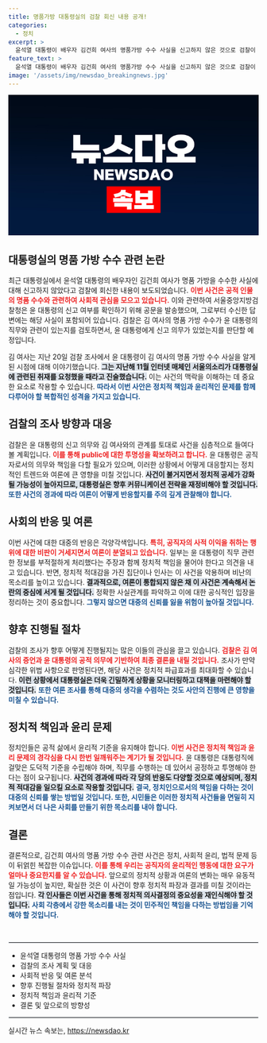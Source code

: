 ```yaml
---
title: 명품가방 대통령실의 검찰 회신 내용 공개!
categories:
  - 정치
excerpt: >
  윤석열 대통령이 배우자 김건희 여사의 명품가방 수수 사실을 신고하지 않은 것으로 검찰이 확인했습니다. 이번 사건은 대통령 직무와의 관련성 여부를 두고 중대한 논란을 일으킬 것으로 보입니다. 클릭해 자세한 내용을 확인하세요!
feature_text: >
  윤석열 대통령이 배우자 김건희 여사의 명품가방 수수 사실을 신고하지 않은 것으로 검찰이 확인했습니다. 이번 사건은 대통령 직무와의 관련성 여부를 두고 중대한 논란을 일으킬 것으로 보입니다. 클릭해 자세한 내용을 확인하세요!
image: '/assets/img/newsdao_breakingnews.jpg'
---
```


<p><img src="/assets/img/newsdao_breakingnews.jpg" alt="koreaapp 속보" /></p>

<h2 data-ke-size="size26">대통령실의 명품 가방 수수 관련 논란</h2>

<p data-ke-size="size16">최근 대통령실에서 윤석열 대통령의 배우자인 김건희 여사가 명품 가방을 수수한 사실에 대해 신고하지 않았다고 검찰에 회신한 내용이 보도되었습니다. <b><span style="color: #ee2323;">이번 사건은 공적 인물의 명품 수수와 관련하여 사회적 관심을 모으고 있습니다.</span></b> 이와 관련하여 서울중앙지방검찰청은 윤 대통령의 신고 여부를 확인하기 위해 공문을 발송했으며, 그로부터 수신한 답변에는 해당 사실이 포함되어 있습니다. 검찰은 김 여사의 명품 가방 수수가 윤 대통령의 직무와 관련이 있는지를 검토하면서, 윤 대통령에게 신고 의무가 있었는지를 판단할 예정입니다.</p>

<p data-ke-size="size16">김 여사는 지난 20일 검찰 조사에서 윤 대통령이 김 여사의 명품 가방 수수 사실을 알게 된 시점에 대해 이야기했습니다. <b><span style="background-color: #21538527;">그는 지난해 11월 인터넷 매체인 서울의소리가 대통령실에 관련된 취재를 요청했을 때라고 진술했습니다.</span></b> 이는 사건의 맥락을 이해하는 데 중요한 요소로 작용할 수 있습니다. <b><span style="color: #1a5490;">따라서 이번 사안은 정치적 책임과 윤리적인 문제를 함께 다루어야 할 복합적인 성격을 가지고 있습니다.</span></b></p>

<h2 data-ke-size="size26">검찰의 조사 방향과 대응</h2>

<p data-ke-size="size16">검찰은 윤 대통령의 신고 의무와 김 여사와의 관계를 토대로 사건을 심층적으로 들여다볼 계획입니다. <b><span style="color: #ee2323;">이를 통해 public에 대한 투명성을 확보하려고 합니다.</span></b> 윤 대통령은 공직자로서의 의무와 책임을 다할 필요가 있으며, 이러한 상황에서 어떻게 대응할지는 정치적인 트렌드와 여론에 큰 영향을 미칠 것입니다. <b><span style="background-color: #21538527;">사건이 불거지면서 정치적 공세가 강화될 가능성이 높아지므로, 대통령실은 향후 커뮤니케이션 전략을 재정비해야 할 것입니다.</span></b> <b><span style="color: #1a5490;">또한 사건의 경과에 따라 여론이 어떻게 반응할지를 주의 깊게 관찰해야 합니다.</span></b></p>

<h2 data-ke-size="size26">사회의 반응 및 여론</h2>

<p data-ke-size="size16">이번 사건에 대한 대중의 반응은 각양각색입니다. <b><span style="color: #ee2323;">특히, 공직자의 사적 이익을 취하는 행위에 대한 비판이 거세지면서 여론이 분열되고 있습니다.</span></b> 일부는 윤 대통령이 직무 관련한 정보를 부적절하게 처리했다는 주장과 함께 정치적 책임을 물어야 한다고 의견을 내고 있습니다. 반면, 정치적 적대감을 가진 집단이나 인사는 이 사건을 악용하며 비난의 목소리를 높이고 있습니다. <b><span style="background-color: #21538527;">결과적으로, 여론이 통합되지 않은 채 이 사건은 계속해서 논란의 중심에 서게 될 것입니다.</span></b> 정확한 사실관계를 파악하고 이에 대한 공식적인 입장을 정리하는 것이 중요합니다. <b><span style="color: #1a5490;">그렇지 않으면 대중의 신뢰를 잃을 위험이 높아질 것입니다.</span></b></p>

<h2 data-ke-size="size26">향후 진행될 절차</h2>

<p data-ke-size="size16">검찰의 조사가 향후 어떻게 진행될지는 많은 이들의 관심을 끌고 있습니다. <b><span style="color: #ee2323;">검찰은 김 여사의 증언과 윤 대통령의 공적 의무에 기반하여 최종 결론을 내릴 것입니다.</span></b> 조사가 만약 심각한 위법 사항으로 판명된다면, 해당 사건은 정치적 파급효과를 최대화할 수 있습니다. <b><span style="background-color: #21538527;">이런 상황에서 대통령실은 더욱 긴밀하게 상황을 모니터링하고 대책을 마련해야 할 것입니다.</span></b> <b><span style="color: #1a5490;">또한 여론 조사를 통해 대중의 생각을 수렴하는 것도 사안의 진행에 큰 영향을 미칠 수 있습니다.</span></b></p>

<h2 data-ke-size="size26">정치적 책임과 윤리 문제</h2>

<p data-ke-size="size16">정치인들은 공적 삶에서 윤리적 기준을 유지해야 합니다. <b><span style="color: #ee2323;">이번 사건은 정치적 책임과 윤리 문제의 경각심을 다시 한번 일깨워주는 계기가 될 것입니다.</span></b> 윤 대통령은 대통령직에 걸맞은 도덕적 기준을 수립해야 하며, 직무를 수행하는 데 있어서 공정하고 투명해야 한다는 점이 요구됩니다. <b><span style="background-color: #21538527;">사건의 경과에 따라 각 당의 반응도 다양할 것으로 예상되며, 정치적 적대감을 일으킬 요소로 작용할 것입니다.</span></b> <b><span style="color: #1a5490;">결국, 정치인으로서의 책임을 다하는 것이 대중의 신뢰를 쌓는 방법일 것입니다. 또한, 시민들은 이러한 정치적 사건들을 면밀히 지켜보면서 더 나은 사회를 만들기 위한 목소리를 내야 합니다.</span></b></p>

<h2 data-ke-size="size26">결론</h2>

<p data-ke-size="size16">결론적으로, 김건희 여사의 명품 가방 수수 관련 사건은 정치, 사회적 윤리, 법적 문제 등이 뒤얽힌 복잡한 이슈입니다. <b><span style="color: #ee2323;">이를 통해 우리는 공직자의 윤리적인 행동에 대한 요구가 얼마나 중요한지를 알 수 있습니다.</span></b> 앞으로의 정치적 상황과 여론의 변화는 매우 유동적일 가능성이 높지만, 확실한 것은 이 사건이 향후 정치적 파장과 결과를 미칠 것이라는 점입니다. <b><span style="background-color: #21538527;">각 인사들은 이번 사건을 통해 정치적 의사결정의 중요성을 재인식해야 할 것입니다.</span></b> <b><span style="color: #1a5490;">사회 각층에서 강한 목소리를 내는 것이 민주적인 책임을 다하는 방법임을 기억해야 할 것입니다.</span></b></p>

<p data-ke-size="size16">&nbsp;</p>

<hr style="border: 1px solid #dee2e6;"/>

<ul>
    <li>윤석열 대통령의 명품 가방 수수 사실</li>
    <li>검찰의 조사 계획 및 대응</li>
    <li>사회적 반응 및 여론 분석</li>
    <li>향후 진행될 절차와 정치적 파장</li>
    <li>정치적 책임과 윤리적 기준</li>
    <li>결론 및 앞으로의 방향성</li>
</ul>

<hr style="border: 1px solid #dee2e6;"/>
실시간 뉴스 속보는, <a href="https://newsdao.kr" rel="dofollow">https://newsdao.kr</a>


